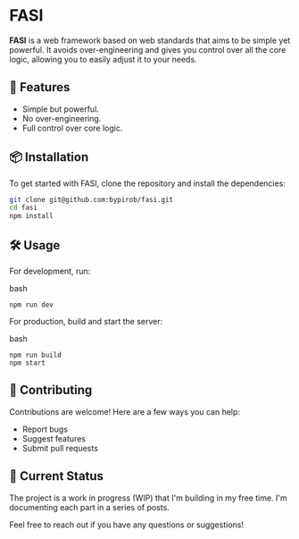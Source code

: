 # FASI

**FASI** is a web framework based on web standards that aims to be simple yet powerful. It avoids over-engineering and gives you control over all the core logic, allowing you to easily adjust it to your needs.

## 🚀 Features

- Simple but powerful.
- No over-engineering.
- Full control over core logic.

## 📦 Installation

To get started with FASI, clone the repository and install the dependencies:

```bash
git clone git@github.com:bypirob/fasi.git
cd fasi
npm install
```

## 🛠️ Usage

For development, run:

bash
```
npm run dev
```

For production, build and start the server:

bash
```
npm run build
npm start
```

## 🤝 Contributing

Contributions are welcome! Here are a few ways you can help:

- Report bugs
- Suggest features
- Submit pull requests

## 📅 Current Status

The project is a work in progress (WIP) that I'm building in my free time. I'm documenting each part in a series of posts.

Feel free to reach out if you have any questions or suggestions!
